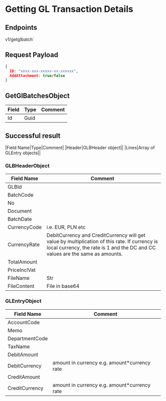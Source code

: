 # Getting GL Transaction Details

## Endpoints

<!--@include: @/dist/md/api_url.md-->v1/getglbatch`

## Request Payload

```json
{ 
  ID: "xxxx-xxx-xxxxx-xx-xxxxxx",
  AddAttachment: true/false
}
```

## GetGlBatchesObject

|Field|Type|Comment|
|-----|----|-------|
|Id|Guid|||


## Successful result

|Field Name|Type|Comment|
|Header|GLBHeader object||
|Lines|Array of GLEntry objects||

### GLBHeaderObject

|Field Name|Comment|
|----------|-------|
|GLBId||
|BatchCode|| 	 
|No||
|Document||
|BatchDate||
|CurrencyCode|i.e. EUR, PLN etc|
|CurrencyRate|DebitCurrency and CreditCurrency will get value by multiplication of this rate. If currency is local currency, the rate is 1 and the DC and CC values are the same as amounts.|
|TotalAmount||
|PriceInclVat||
|FileName|Str|
|FileContent|File in base64|

### GLEntryObject

|Field Name|Comment|
|----------|-------|
|AccountCode||
|Memo||
|DepartmentCode||
|TaxName||
|DebitAmount||
|DebitCurrency|amount in currency e.g. amount*currency rate|
|CreditAmount||
|CreditCurrency|amount in currency e.g. amount*currency rate|